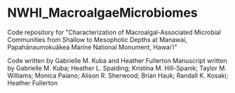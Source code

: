 # NWHI_MacroalgaeMicrobiomes

Code repository for "Characterization of Macroalgal-Associated Microbial Communities from Shallow to Mesophotic Depths at Manawai, Papahānaumokuākea Marine National Monument, Hawai‘i"

Code written by Gabrielle M. Kuba and Heather Fullerton
Manuscript written by Gabrielle M. Kuba; Heather L. Spalding; Kristina M. Hill-Spanik; Taylor M. Williams; Monica Paiano; Alison R. Sherwood; Brian Hauk; Randall K. Kosaki; Heather Fullerton
